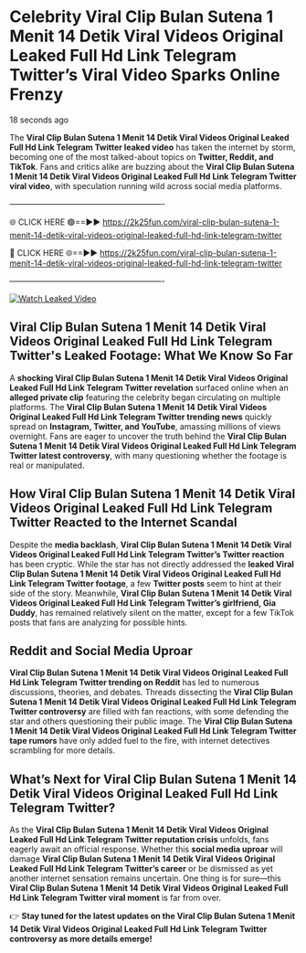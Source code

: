 # Celebrity Viral Clip Bulan Sutena 1 Menit 14 Detik Viral Videos Original Leaked Full Hd Link Telegram Twitter’s Viral Video Sparks Online Frenzy

18 seconds ago

The **Viral Clip Bulan Sutena 1 Menit 14 Detik Viral Videos Original Leaked Full Hd Link Telegram Twitter leaked video** has taken the internet by storm, becoming one of the most talked-about topics on **Twitter, Reddit, and TikTok**. Fans and critics alike are buzzing about the **Viral Clip Bulan Sutena 1 Menit 14 Detik Viral Videos Original Leaked Full Hd Link Telegram Twitter viral video**, with speculation running wild across social media platforms.

———————————————————-

🌐 CLICK HERE 🟢==►► https://2k25fun.com/viral-clip-bulan-sutena-1-menit-14-detik-viral-videos-original-leaked-full-hd-link-telegram-twitter

🔴 CLICK HERE 🌐==►► https://2k25fun.com/viral-clip-bulan-sutena-1-menit-14-detik-viral-videos-original-leaked-full-hd-link-telegram-twitter

———————————————————-

[![Watch Leaked Video](https://miro.medium.com/v2/resize:fit:828/format:webp/1*cilzJN44JGOrTw9NJCrNHA.gif "Watch Leaked Video")](https://2k25fun.com/viral-clip-bulan-sutena-1-menit-14-detik-viral-videos-original-leaked-full-hd-link-telegram-twitter)

## **Viral Clip Bulan Sutena 1 Menit 14 Detik Viral Videos Original Leaked Full Hd Link Telegram Twitter's Leaked Footage: What We Know So Far**  
A **shocking Viral Clip Bulan Sutena 1 Menit 14 Detik Viral Videos Original Leaked Full Hd Link Telegram Twitter revelation** surfaced online when an **alleged private clip** featuring the celebrity began circulating on multiple platforms. The **Viral Clip Bulan Sutena 1 Menit 14 Detik Viral Videos Original Leaked Full Hd Link Telegram Twitter trending news** quickly spread on **Instagram, Twitter, and YouTube**, amassing millions of views overnight. Fans are eager to uncover the truth behind the **Viral Clip Bulan Sutena 1 Menit 14 Detik Viral Videos Original Leaked Full Hd Link Telegram Twitter latest controversy**, with many questioning whether the footage is real or manipulated.  

## **How Viral Clip Bulan Sutena 1 Menit 14 Detik Viral Videos Original Leaked Full Hd Link Telegram Twitter Reacted to the Internet Scandal**  
Despite the **media backlash**, **Viral Clip Bulan Sutena 1 Menit 14 Detik Viral Videos Original Leaked Full Hd Link Telegram Twitter’s Twitter reaction** has been cryptic. While the star has not directly addressed the **leaked Viral Clip Bulan Sutena 1 Menit 14 Detik Viral Videos Original Leaked Full Hd Link Telegram Twitter footage**, a few **Twitter posts** seem to hint at their side of the story. Meanwhile, **Viral Clip Bulan Sutena 1 Menit 14 Detik Viral Videos Original Leaked Full Hd Link Telegram Twitter’s girlfriend, Gia Duddy**, has remained relatively silent on the matter, except for a few TikTok posts that fans are analyzing for possible hints.  

## **Reddit and Social Media Uproar**  
**Viral Clip Bulan Sutena 1 Menit 14 Detik Viral Videos Original Leaked Full Hd Link Telegram Twitter trending on Reddit** has led to numerous discussions, theories, and debates. Threads dissecting the **Viral Clip Bulan Sutena 1 Menit 14 Detik Viral Videos Original Leaked Full Hd Link Telegram Twitter controversy** are filled with fan reactions, with some defending the star and others questioning their public image. The **Viral Clip Bulan Sutena 1 Menit 14 Detik Viral Videos Original Leaked Full Hd Link Telegram Twitter tape rumors** have only added fuel to the fire, with internet detectives scrambling for more details.  

## **What’s Next for Viral Clip Bulan Sutena 1 Menit 14 Detik Viral Videos Original Leaked Full Hd Link Telegram Twitter?**  
As the **Viral Clip Bulan Sutena 1 Menit 14 Detik Viral Videos Original Leaked Full Hd Link Telegram Twitter reputation crisis** unfolds, fans eagerly await an official response. Whether this **social media uproar** will damage **Viral Clip Bulan Sutena 1 Menit 14 Detik Viral Videos Original Leaked Full Hd Link Telegram Twitter’s career** or be dismissed as yet another internet sensation remains uncertain. One thing is for sure—this **Viral Clip Bulan Sutena 1 Menit 14 Detik Viral Videos Original Leaked Full Hd Link Telegram Twitter viral moment** is far from over.  

👉 **Stay tuned for the latest updates on the Viral Clip Bulan Sutena 1 Menit 14 Detik Viral Videos Original Leaked Full Hd Link Telegram Twitter controversy as more details emerge!**  